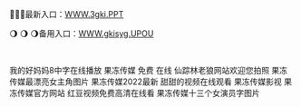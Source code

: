 <p>
	🐓🐓🐓最新入口：<a href="http://www.baidu.com/link?url=6MA2SWnO3Raqke39an_0PUxosM6ZrUGzi1BN9tNnlPW&wd">WWW.3gki.PPT</a> 
	<p>
		🌖
🌖
🌖备用入口：<a href="http://www.baidu.com/link?url=6MA2SWnO3Raqke39an_0PUxosM6ZrUGzi1BN9tNnlPW&wd">WWW.gkisyg.UPOU</a> 
	</p>
	<p>
		<br />
	</p>
	<p>
		我的好妈妈8中字在线播放
果冻传媒 免费 在线
仙踪林老狼网站欢迎您拍照
果冻传媒最漂亮女主角图片
果冻传媒2022最新
甜甜的视频在线观看
果冻传媒影视
果冻传媒官方网站
红豆视频免费高清在线看
果冻传媒十三个女演员字图片
	</p>

